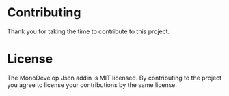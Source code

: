 # Contributing

Thank you for taking the time to contribute to this project.

# License

The MonoDevelop Json addin is MIT licensed. By contributing to the project you agree to license your contributions by the same license.